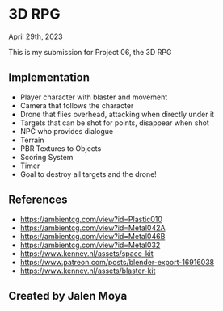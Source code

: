 # 3D RPG
April 29th, 2023

This is my submission for Project 06, the 3D RPG

## Implementation
- Player character with blaster and movement
- Camera that follows the character
- Drone that flies overhead, attacking when directly under it
- Targets that can be shot for points, disappear when shot
- NPC who provides dialogue
- Terrain
- PBR Textures to Objects
- Scoring System
- Timer
- Goal to destroy all targets and the drone!

## References

- https://ambientcg.com/view?id=Plastic010
- https://ambientcg.com/view?id=Metal042A
- https://ambientcg.com/view?id=Metal046B
- https://ambientcg.com/view?id=Metal032
- https://www.kenney.nl/assets/space-kit
- https://www.patreon.com/posts/blender-export-16916038
- https://www.kenney.nl/assets/blaster-kit

## Created by Jalen Moya
